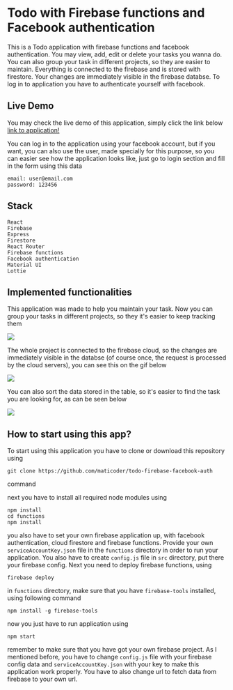 # Todo with Firebase functions and Facebook authentication

This is a Todo application with firebase functions and facebook authentication. You may view, add, edit or delete your tasks you wanna do. You can also group your task in different projects, so they are easier to maintain. Everything is connected to the firebase and is stored with firestore. Your changes are immediately visible in the firebase databse. To log in to application you have to authenticate yourself with facebook.

<!-- The email and password authentication is not ready yet, so you must authenticate yourself using your facebook account. Email and password authentication will be provided soon! -->

## Live Demo

You may check the live demo of this application, simply click the link below
[link to application!](https://todo-maticoder.netlify.app/)

You can log in to the application using your facebook account, but if you want, you can also use the user, made specially for this purpose, so you can easier see how the application looks like, just go to login section and fill in the form using this data

```
email: user@email.com
password: 123456
```

## Stack

```
React
Firebase
Express
Firestore
React Router
Firebase functions
Facebook authentication
Material UI
Lottie
```

## Implemented functionalities

This application was made to help you maintain your task. Now you can group your tasks in different projects, so they it's easier to keep tracking them

![](https://github.com/maticoder/todo-firebase-facebook-auth/blob/master/images/work.gif)

The whole project is connected to the firebase cloud, so the changes are immediately visible in the databse (of course once, the request is processed by the cloud servers), you can see this on the gif below

![](https://github.com/maticoder/todo-firebase-facebook-auth/blob/master/images/change.gif)

You can also sort the data stored in the table, so it's easier to find the task you are looking for, as can be seen below

![](https://github.com/maticoder/todo-firebase-facebook-auth/blob/master/images/sort.gif)

## How to start using this app?

To start using this application you have to clone or download this repository using

```
git clone https://github.com/maticoder/todo-firebase-facebook-auth
```

command

next you have to install all required node modules using

```
npm install
cd functions
npm install
```

you also have to set your own firebase application up, with facebook authentication, cloud firestore and firebase functions. Provide your own `serviceAccountKey.json` file in the `functions` directory in order to run your application. You also have to create `config.js` file in `src` directory, put there your firebase config. Next you need to deploy firebase functions, using

```
firebase deploy
```

in `functions` directory, make sure that you have `firebase-tools` installed, using following command

```
npm install -g firebase-tools
```

now you just have to run application using

```
npm start
```

remember to make sure that you have got your own firebase project. As I mentioned before, you have to change `config.js` file with your firebase config data and `serviceAccountKey.json` with your key to make this application work properly. You have to also change url to fetch data from firebase to your own url.

<!-- ## How does it look like?

You may also see the application here, but I highly recommend you use the live demo mentioned above

![](https://github.com/maticoder/todo-firebase-facebook-auth/blob/master/how.gif) -->
